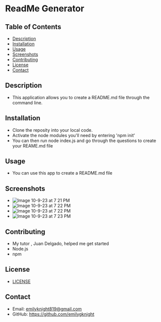 # ReadMe Generator

## Table of Contents

- [Description](#description)
- [Installation](#installation)
- [Usage](#usage)
- [Screenshots](#usage)
- [Contributing](#contributing)
- [License](#license)
- [Contact](#contact)

## Description

- This application allows you to create a README.md file through the command line. 

## Installation

- Clone the reposity into your local code.
- Activate the node modules you'll need by entering 'npm init'
- You can then run node index.js and go through the questions to create your REAME.md file

## Usage

- You can use this app to create a README.md file

## Screenshots

- ![Image 10-9-23 at 7 21 PM](https://github.com/emilygknight/readme-generator/assets/138501781/a36ccc08-b706-4a35-bb1d-4c5bcc8d4796)
- ![Image 10-9-23 at 7 22 PM](https://github.com/emilygknight/readme-generator/assets/138501781/a3d6dc06-cd2b-4d25-ac40-833744b2fb58)
- ![Image 10-9-23 at 7 22 PM](https://github.com/emilygknight/readme-generator/assets/138501781/30ecc670-168a-4569-93d6-da6d7e7b1fc1)
- ![Image 10-9-23 at 7 23 PM](https://github.com/emilygknight/readme-generator/assets/138501781/78aac97e-4e67-4322-9be1-6214174a22aa)

## Contributing

- My tutor , Juan Delgado, helped me get started
- Node.js 
- npm

## License

- [LICENSE](readme-generator/LICENSE)

## Contact

- Email: emilyknight819@gmail.com
- GitHub: https://github.com/emilygknight